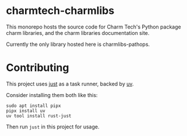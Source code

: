 # charmtech-charmlibs

This monorepo hosts the source code for Charm Tech's Python package charm libraries, and the charm libraries documentation site. <!--- TODO: docs site link --->

Currently the only library hosted here is charmlibs-pathops. <!--- TODO: PyPI link --->

# Contributing

This project uses [just](https://github.com/casey/just) as a task runner, backed by [uv](https://github.com/astral-sh/uv).

Consider installing them both like this:
```
sudo apt install pipx
pipx install uv
uv tool install rust-just
```

Then run `just` in this project for usage.

